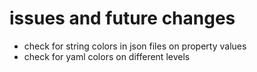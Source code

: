 # issues and future changes

- check for string colors in json files on property values
- check for yaml colors on different levels